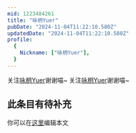 ```yaml
---
mid: 1223484261
title: "咏枂Yuer"
pubDate: "2024-11-04T11:22:10.580Z"
updatedDate: "2024-11-04T11:22:10.580Z"
profile:
  {
    Nickname: ["咏枂Yuer"],
  }
---
```


关注[咏枂Yuer](https://space.bilibili.com/1223484261)谢谢喵~ 关注[咏枂Yuer](https://space.bilibili.com/1223484261)谢谢喵~

## 此条目有待补充
你可以在[这里](https://github.com/Yuhanawa/VTuber.ICU-Content/edit/master/v/咏枂Yuer/index.md)编辑本文
